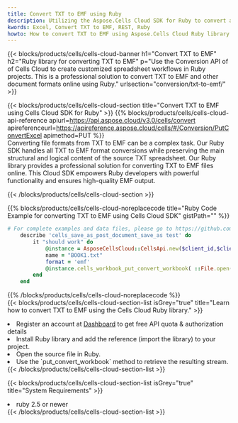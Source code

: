 ```yaml
---
title: Convert TXT to EMF using Ruby 
description: Utilizing the Aspose.Cells Cloud SDK for Ruby to convert a TXT format file to a EMF format file. 
kwords: Excel, Convert TXT to EMF, REST, Ruby
howto: How to convert TXT to EMF using Aspose.Cells Cloud Ruby library.
---
```



{{< blocks/products/cells/cells-cloud-banner h1="Convert TXT to EMF" h2="Ruby library for converting TXT to EMF" p="Use the Conversion API of of Cells Cloud to create customized spreadsheet workflows in Ruby projects. This is a professional solution to convert TXT to EMF and other document formats online using Ruby." urlsection="conversion/txt-to-emf/" >}}

{{< blocks/products/cells/cells-cloud-section  title="Convert TXT to EMF using Cells Cloud SDK for Ruby" >}}
{{% blocks/products/cells/cells-cloud-api-reference  apiurl=https://api.aspose.cloud/v3.0/cells/convert  apireferenceurl=https://apireference.aspose.cloud/cells/#/Conversion/PutConvertExcel  apimethod=PUT %}}
<br/>
Converting file formats from TXT to EMF can be a complex task. Our Ruby SDK handles all TXT to EMF format conversions while preserving the main structural and logical content of the source TXT spreadsheet. Our Ruby library provides a professional solution for converting TXT to EMF files online. This Cloud SDK empowers Ruby developers with powerful functionality and ensures high-quality EMF output.

{{< /blocks/products/cells/cells-cloud-section >}}

{{% blocks/products/cells/cells-cloud-noreplacecode title="Ruby Code Example for converting TXT to EMF using Cells Cloud SDK" gistPath="" %}}
 
```ruby
# For complete examples and data files, please go to https://github.com/aspose-cells-cloud/aspose-cells-cloud-ruby/
    describe 'cells_save_as_post_document_save_as test' do
        it "should work" do
            @instance = AsposeCellsCloud::CellsApi.new($client_id,$client_secret,"v3.0","https://api.aspose.cloud/")
            name = "BOOK1.txt"
            format = 'emf'
            @instance.cells_workbook_put_convert_workbook( ::File.open(File.expand_path("data/"+name),"r")  {|io| io.read(io.size) },{:format=>format})     
        end
    end
```
 
{{% /blocks/products/cells/cells-cloud-noreplacecode  %}}
<br/>
{{< blocks/products/cells/cells-cloud-section-list isGrey="true"  title="Learn how to convert TXT to EMF using the Cells Cloud Ruby library." >}}
<li>Register an account at <a href="https://dashboard.aspose.cloud/">Dashboard</a> to get free API quota & authorization details</li>
<li>Install Ruby library and add the reference (import the library) to your project.</li>
<li>Open the source file in Ruby.</li>
<li>Use the `put_convert_workbook` method to retrieve the resulting stream.</li>
{{< /blocks/products/cells/cells-cloud-section-list >}}

{{< blocks/products/cells/cells-cloud-section-list isGrey="true"  title="System Requirements" >}}
<li>ruby 2.5 or newer</li>
{{< /blocks/products/cells/cells-cloud-section-list >}}
